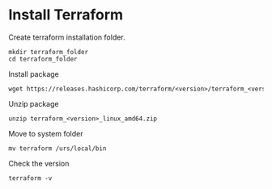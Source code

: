 # Install Terraform
Create terraform installation folder.
```
mkdir terraform_folder
cd terraform_folder
```

Install package
```
wget https://releases.hashicorp.com/terraform/<version>/terraform_<version>_linux_amd64.zip
```

Unzip package
```
unzip terraform_<version>_linux_amd64.zip
```

Move to system folder
```
mv terraform /urs/local/bin
```

Check the version
```
terraform -v
```